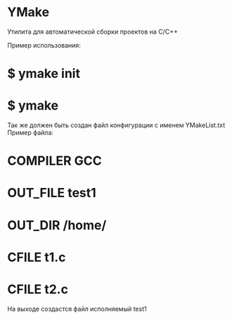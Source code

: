 # YMake
Утилита для автоматической сборки проектов на C/C++

Пример использования:
# $ ymake init
# $ ymake

Так же должен быть создан файл конфигурации с именем YMakeList.txt
Пример файла:

# COMPILER GCC
# OUT_FILE test1
# OUT_DIR /home/
# CFILE t1.c
# CFILE t2.c

На выходе создастся файл исполняемый test1
